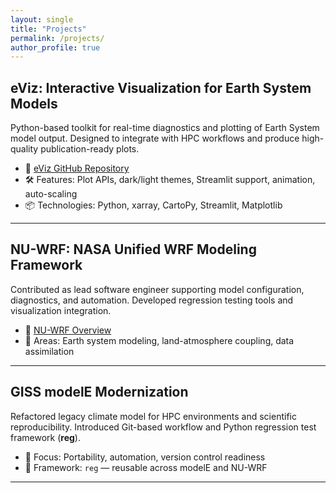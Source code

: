 ```yaml
---
layout: single
title: "Projects"
permalink: /projects/
author_profile: true
---
```


## eViz: Interactive Visualization for Earth System Models

Python-based toolkit for real-time diagnostics and plotting of Earth System model output. Designed to integrate with HPC workflows and produce high-quality publication-ready plots.

- 🔗 [eViz GitHub Repository](https://github.com/cacruz/eviz)
- 🛠 Features: Plot APIs, dark/light themes, Streamlit support, animation, auto-scaling
- 📦 Technologies: Python, xarray, CartoPy, Streamlit, Matplotlib

---

## NU-WRF: NASA Unified WRF Modeling Framework

Contributed as lead software engineer supporting model configuration, diagnostics, and automation. Developed regression testing tools and visualization integration.

- 🔗 [NU-WRF Overview](https://nuwrf.gsfc.nasa.gov/)
- 🧠 Areas: Earth system modeling, land-atmosphere coupling, data assimilation

---

## GISS modelE Modernization

Refactored legacy climate model for HPC environments and scientific reproducibility. Introduced Git-based workflow and Python regression test framework (**reg**).

- 🔧 Focus: Portability, automation, version control readiness
- 📘 Framework: `reg` — reusable across modelE and NU-WRF

---



